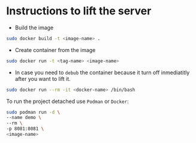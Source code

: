 # Instructions to lift the server

- Build the image

```sh
sudo docker build -t <image-name> .
```

- Create container from the image

```sh
sudo docker run -t <tag-name> <image-name>
```

- In case you need to `debub` the container
because it turn off inmediatitly after you want to lift it.

```sh
sudo docker run --rm -it <docker-name> /bin/bash
```

To run the project detached use `Podman` or `Docker`:

```sh
sudo podman run -d \
--name demo \
--rm \
-p 8081:8081 \
<image-name>
```

